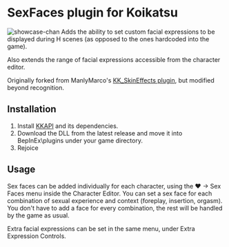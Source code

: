 # SexFaces plugin for Koikatsu
![showcase-chan](https://user-images.githubusercontent.com/76826783/113476784-3ff06f80-946d-11eb-9704-cf03261b5a02.png)
Adds the ability to set custom facial expressions to be displayed during H scenes (as opposed to the ones hardcoded into the game).

Also extends the range of facial expressions accessible from the character editor.

Originally forked from ManlyMarco's [KK_SkinEffects plugin](https://github.com/ManlyMarco/KK_SkinEffects), but modified beyond recognition.

## Installation
1. Install [KKAPI](https://github.com/ManlyMarco/KKAPI) and its dependencies.
1. Download the DLL from the latest release and move it into BepInEx\plugins under your game directory.
1. Rejoice

## Usage
Sex faces can be added individually for each character, using the ❤ -> Sex Faces menu inside the Character Editor. You can set a sex face for each combination of sexual experience and context (foreplay, insertion, orgasm). You don't have to add a face for every combination, the rest will be handled by the game as usual.

Extra facial expressions can be set in the same menu, under Extra Expression Controls.
